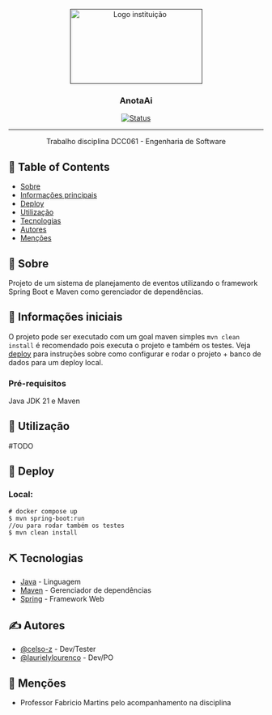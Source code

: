 <p align="center">
  <a href="" rel="noopener">
 <img width=261px height=148px src="https://upload.wikimedia.org/wikipedia/commons/thumb/7/71/Logo_da_UFJF.png/640px-Logo_da_UFJF.png" alt="Logo instituição"></a>
</p>

<h3 align="center">AnotaAi</h3>

<div align="center">

  [![Status](https://img.shields.io/badge/status-active-success.svg)]() 

</div>

---

<p align="center">  Trabalho disciplina DCC061 - Engenharia de Software
    <br> 
</p>

## 📝 Table of Contents
- [Sobre](#about)
- [Informações principais](#getting_started)
- [Deploy](#deployment)
- [Utilização](#usage)
- [Tecnologias](#built_using)
- [Autores](#authors)
- [Menções](#acknowledgement)

## 🧐 Sobre <a name = "about"></a>
Projeto de um sistema de planejamento de eventos utilizando o framework Spring Boot e Maven como gerenciador de dependências.

## 🏁 Informações iniciais <a name = "getting_started"></a>
O projeto pode ser executado com um goal maven simples `mvn clean install` é recomendado pois executa o projeto e também os testes. Veja [deploy](#deployment) para instruções sobre como configurar e rodar o projeto + banco de dados para um deploy local.

### Pré-requisitos
Java JDK 21 e Maven

## 🎈 Utilização <a name="usage"></a>
#TODO

## 🚀 Deploy <a name = "deployment"></a>
### Local: 
```
# docker compose up
$ mvn spring-boot:run
//ou para rodar também os testes
$ mvn clean install
```

## ⛏️ Tecnologias <a name = "built_using"></a>
- [Java](https://www.java.com/) - Linguagem
- [Maven](https://maven.apache.org/) - Gerenciador de dependências
- [Spring](https://spring.io/projects/spring-framework) - Framework Web

## ✍️ Autores <a name = "authors"></a>
- [@celso-z](https://github.com/celso-z) - Dev/Tester
- [@laurielylourenco](https://github.com/laurielylourenco) - Dev/PO


## 🎉 Menções <a name = "acknowledgement"></a>
- Professor Fabricio Martins pelo acompanhamento na disciplina

